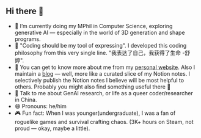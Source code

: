 ## Hi there 👋

<!--
**HoytXU/HoytXU** is a ✨ _special_ ✨ repository because its `README.md` (this file) appears on your GitHub profile.

Here are some ideas to get you started:

- 🔭 I’m currently working on ...
- 🌱 I’m currently learning ...
- 👯 I’m looking to collaborate on ...
- 🤔 I’m looking for help with ...
- 💬 Ask me about ...
- 📫 How to reach me: ...
- 😄 Pronouns: ...
- ⚡ Fun fact: ...
-->

- 🌱 I’m currently doing my MPhil in Computer Science, exploring generative AI — especially in the world of 3D generation and shape programs.  
- 🧠 "Coding should be my tool of expressing". I developed this coding philosophy from this very single line. "我表达了自己，我获得了生命 -舒婷". 
- 📝 You can get to know more about me from my [personal website](https://hoytxu.me). Also I maintain a [blog](https://paradoxs-blog.super.site/) — well, more like a curated slice of my Notion notes. I selectively publish the Notion notes I believe will be most helpful to others. Probably you might also find something useful there 👀  
- 💬 Talk to me about GenAI research, or life as a queer coder/researcher in China.  
- 😄 Pronouns: he/him  
- 🎮 Fun fact: When I was younger(undergraduate), I was a fan of roguelike games and survival crafting chaos. (3K+ hours on Steam, not proud — okay, maybe a little).
